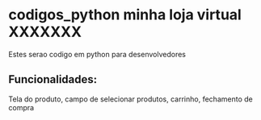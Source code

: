 # codigos_python minha loja virtual XXXXXXX
Estes serao codigo em python para desenvolvedores

## Funcionalidades:

Tela do produto, campo de selecionar produtos, carrinho, fechamento de compra
